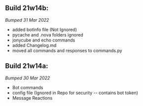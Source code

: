 ## Build 21w14b:
*Bumped 31 Mar 2022*
- added botInfo file (Not Ignored)
- pycache and .nova folders ignored
- jonycube and echo commands
- added Changelog.md
- moved all commands and responses to commands.py

## Build 21w14a:
*Bumped 30 Mar 2022*
- Bot commands
- config file (Ignored in Repo for security -- contains bot token)
- Message Reactions